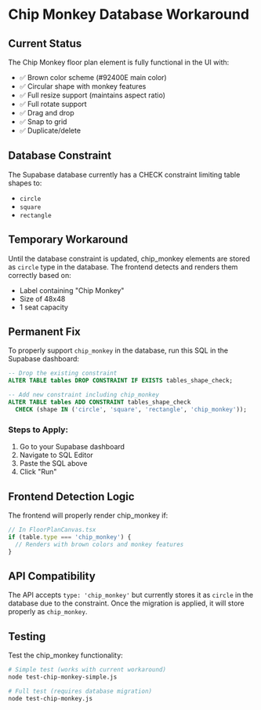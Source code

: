 # Chip Monkey Database Workaround

## Current Status

The Chip Monkey floor plan element is fully functional in the UI with:
- ✅ Brown color scheme (#92400E main color)
- ✅ Circular shape with monkey features
- ✅ Full resize support (maintains aspect ratio)
- ✅ Full rotate support
- ✅ Drag and drop
- ✅ Snap to grid
- ✅ Duplicate/delete

## Database Constraint

The Supabase database currently has a CHECK constraint limiting table shapes to:
- `circle`
- `square`  
- `rectangle`

## Temporary Workaround

Until the database constraint is updated, chip_monkey elements are stored as `circle` type in the database. The frontend detects and renders them correctly based on:
- Label containing "Chip Monkey"
- Size of 48x48
- 1 seat capacity

## Permanent Fix

To properly support `chip_monkey` in the database, run this SQL in the Supabase dashboard:

```sql
-- Drop the existing constraint
ALTER TABLE tables DROP CONSTRAINT IF EXISTS tables_shape_check;

-- Add new constraint including chip_monkey
ALTER TABLE tables ADD CONSTRAINT tables_shape_check 
  CHECK (shape IN ('circle', 'square', 'rectangle', 'chip_monkey'));
```

### Steps to Apply:
1. Go to your Supabase dashboard
2. Navigate to SQL Editor
3. Paste the SQL above
4. Click "Run"

## Frontend Detection Logic

The frontend will properly render chip_monkey if:
```javascript
// In FloorPlanCanvas.tsx
if (table.type === 'chip_monkey') {
  // Renders with brown colors and monkey features
}
```

## API Compatibility

The API accepts `type: 'chip_monkey'` but currently stores it as `circle` in the database due to the constraint. Once the migration is applied, it will store properly as `chip_monkey`.

## Testing

Test the chip_monkey functionality:
```bash
# Simple test (works with current workaround)
node test-chip-monkey-simple.js

# Full test (requires database migration)
node test-chip-monkey.js
```
